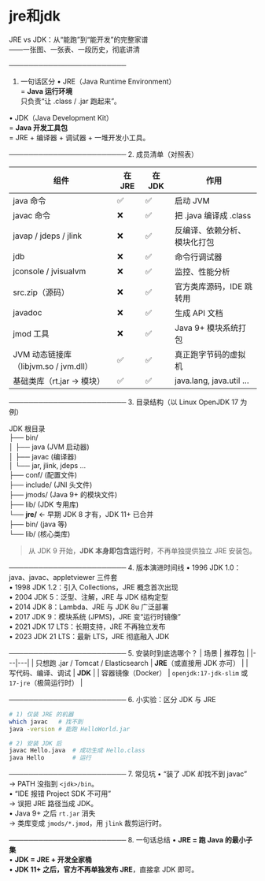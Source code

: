 # jre和jdk
JRE vs JDK：从“能跑”到“能开发”的完整家谱  
——一张图、一张表、一段历史，彻底讲清

────────────────────────
1. 一句话区分
• JRE（Java Runtime Environment）  
  = **Java 运行环境**  
  只负责“让 .class / .jar 跑起来”。

• JDK（Java Development Kit）  
  = **Java 开发工具包**  
  = JRE + 编译器 + 调试器 + 一堆开发小工具。

────────────────────────
2. 成员清单（对照表）

| 组件 | 在 JRE | 在 JDK | 作用 |
|---|---|---|---|
| java 命令 | ✅ | ✅ | 启动 JVM |
| javac 命令 | ❌ | ✅ | 把 .java 编译成 .class |
| javap / jdeps / jlink | ❌ | ✅ | 反编译、依赖分析、模块化打包 |
| jdb | ❌ | ✅ | 命令行调试器 |
| jconsole / jvisualvm | ❌ | ✅ | 监控、性能分析 |
| src.zip（源码） | ❌ | ✅ | 官方类库源码，IDE 跳转用 |
| javadoc | ❌ | ✅ | 生成 API 文档 |
| jmod 工具 | ❌ | ✅ | Java 9+ 模块系统打包 |
| JVM 动态链接库（libjvm.so / jvm.dll） | ✅ | ✅ | 真正跑字节码的虚拟机 |
| 基础类库（rt.jar → 模块） | ✅ | ✅ | java.lang, java.util … |

────────────────────────
3. 目录结构（以 Linux OpenJDK 17 为例）

JDK 根目录  
├── bin/  
│   ├── java (JVM 启动器)  
│   ├── javac (编译器)  
│   └── jar, jlink, jdeps …  
├── conf/ (配置文件)  
├── include/ (JNI 头文件)  
├── jmods/ (Java 9+ 的模块文件)  
├── lib/ (JDK 专用库)  
└── **jre/** ← 早期 JDK 8 才有，JDK 11+ 已合并  
    ├── bin/ (java 等)  
    └── lib/ (核心类库)

> 从 JDK 9 开始，**JDK 本身即包含运行时**，不再单独提供独立 JRE 安装包。

────────────────────────
4. 版本演进时间线
• 1996 JDK 1.0：java、javac、appletviewer 三件套  
• 1998 JDK 1.2：引入 Collections，JRE 概念首次出现  
• 2004 JDK 5：泛型、注解，JRE 与 JDK 结构定型  
• 2014 JDK 8：Lambda、JRE 与 JDK 8u 广泛部署  
• 2017 JDK 9：模块系统 (JPMS)，JRE 变“运行时镜像”  
• 2021 JDK 17 LTS：长期支持，JRE 不再独立发布  
• 2023 JDK 21 LTS：最新 LTS，JRE 彻底融入 JDK

────────────────────────
5. 安装时到底选哪个？
| 场景 | 推荐包 |
|---|---|
| 只想跑 .jar / Tomcat / Elasticsearch | **JRE**（或直接用 JDK 亦可） |
| 写代码、编译、调试 | **JDK** |
| 容器镜像（Docker） | `openjdk:17-jdk-slim` 或 `17-jre`（极简运行时） |

────────────────────────
6. 小实验：区分 JDK 与 JRE
```bash
# 1) 仅装 JRE 的机器
which javac   # 找不到
java -version # 能跑 HelloWorld.jar

# 2) 安装 JDK 后
javac Hello.java  # 成功生成 Hello.class
java Hello        # 运行
```

────────────────────────
7. 常见坑
• “装了 JDK 却找不到 javac”  
  → PATH 没指到 `<jdk>/bin`。  
• “IDE 报错 Project SDK 不可用”  
  → 误把 JRE 路径当成 JDK。  
• Java 9+ 之后 `rt.jar` 消失  
  → 类库变成 `jmods/*.jmod`，用 `jlink` 裁剪运行时。

────────────────────────
8. 一句话总结
• **JRE = 跑 Java 的最小子集**  
• **JDK = JRE + 开发全家桶**  
• **JDK 11+ 之后，官方不再单独发布 JRE**，直接拿 JDK 即可。